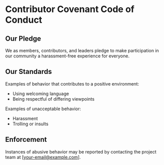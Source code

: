 # Contributor Covenant Code of Conduct

## Our Pledge

We as members, contributors, and leaders pledge to make participation in our community a harassment-free experience for everyone.

## Our Standards

Examples of behavior that contributes to a positive environment:
- Using welcoming language
- Being respectful of differing viewpoints

Examples of unacceptable behavior:
- Harassment
- Trolling or insults

## Enforcement

Instances of abusive behavior may be reported by contacting the project team at [your-email@example.com].
